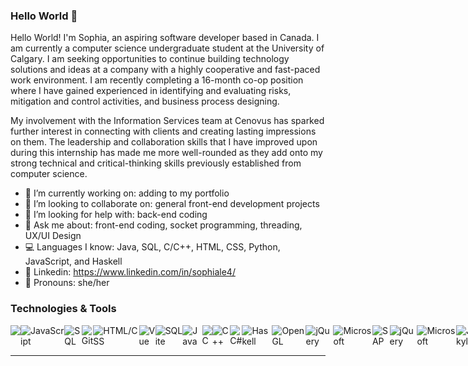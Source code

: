 ### Hello World 👋

Hello World! I'm Sophia, an aspiring software developer based in Canada. I am currently a computer science undergraduate student at the University of Calgary. I am seeking opportunities to continue building technology solutions and ideas at a company with a highly cooperative and fast-paced work environment. I am recently completing a 16-month co-op position where I have gained experienced in identifying and evaluating risks, mitigation and control activities, and business process designing.

My involvement with the Information Services team at Cenovus has sparked further interest in connecting with clients and creating lasting impressions on them. The leadership and collaboration skills that I have improved upon during this internship has made me more well-rounded as they add onto my strong technical and critical-thinking skills previously established from computer science.

- 🔭 I’m currently working on: adding to my portfolio
- 👯 I’m looking to collaborate on: general front-end development projects
- 🤔 I’m looking for help with: back-end coding
- 💬 Ask me about: front-end coding, socket programming, threading, UX/UI Design
- :computer: Languages I know: Java, SQL, C/C++, HTML, CSS, Python, JavaScript, and Haskell
- :briefcase: Linkedin: https://www.linkedin.com/in/sophiale4/
- 👧 Pronouns: she/her

### Technologies & Tools
<div style="display: flex">
  <img src="https://img.shields.io/badge/-Python-EAE4E9"/>
  <img alt="JavaScript" src="https://img.shields.io/badge/-Javascript-FFF1E6" />
  <img alt="SQL" src="https://img.shields.io/badge/-SQL-FDE2E4" />
  <img alt="Git" src="https://img.shields.io/badge/-Git-FAD2E1" />
  <img alt="HTML/CSS" src="https://img.shields.io/badge/-HTML%2FCSS-E2ECE9" />
  <img alt="Vue" src="https://img.shields.io/badge/-VueJS-BEE1E6" />
  <img alt="SQLite" src="https://img.shields.io/badge/-SQLite-F0EFEB" />
  <img alt="Java" src="https://img.shields.io/badge/Java-DFE7FD" />
  <img alt="C" src="https://img.shields.io/badge/C-CDDAFD" />
  <img alt="C++" src="https://img.shields.io/badge/C%2B%2B-EAE4E9" />
  <img alt="C#" src="https://img.shields.io/badge/C%23-FFF1E6" />
  <img alt="Haskell" src="https://img.shields.io/badge/Haskell-FDE2E4">
  <img alt="OpenGL" src="https://img.shields.io/badge/OpenGL-E2ECE9" />
  <img alt="jQuery" src="https://img.shields.io/badge/jQuery-BEE1E6" />
  <img alt="Microsoft" src="https://img.shields.io/badge/C%23-F0EFEB" />
  <img alt="SAP" src="https://img.shields.io/badge/SAP-DFE7FD" />
  <img alt="jQuery" src="https://img.shields.io/badge/jQuery-CDDAFD" />
  <img alt="Microsoft" src="https://img.shields.io/badge/C%23-EAE4E9" />
  <img alt="Jekyll" src="https://img.shields.io/badge/Jekyll-FFF1E6" />
  <img alt="Microsoft" src="https://img.shields.io/badge/C%23-FDE2E4" />
  <img alt="Adobe XD" src="https://img.shields.io/badge/Adobe%20XD-E2ECE9" />
                                                              
</div>
<hr>
